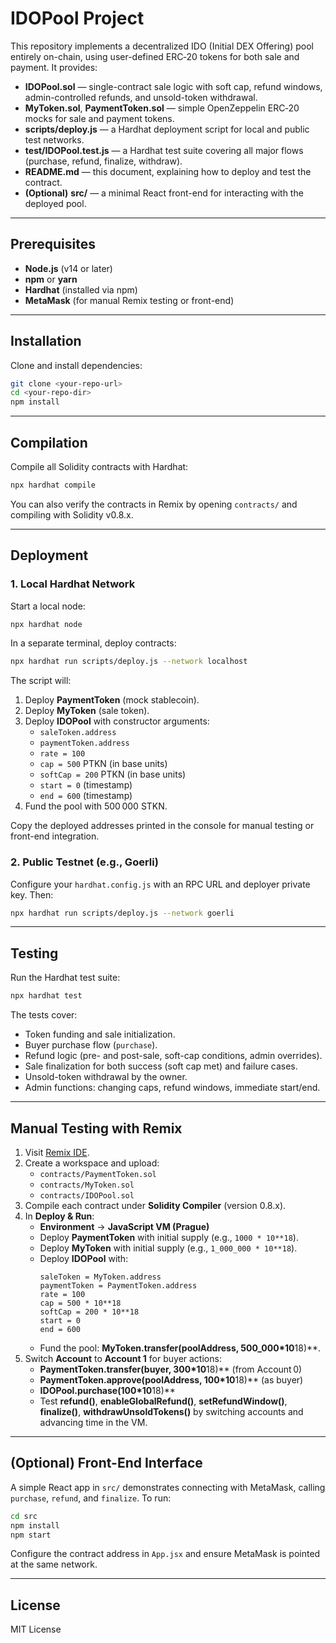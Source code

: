 # IDOPool Project

This repository implements a decentralized IDO (Initial DEX Offering) pool entirely on-chain, using user-defined ERC‑20 tokens for both sale and payment. It provides:

- **IDOPool.sol** — single-contract sale logic with soft cap, refund windows, admin-controlled refunds, and unsold-token withdrawal.
- **MyToken.sol**, **PaymentToken.sol** — simple OpenZeppelin ERC‑20 mocks for sale and payment tokens.
- **scripts/deploy.js** — a Hardhat deployment script for local and public test networks.
- **test/IDOPool.test.js** — a Hardhat test suite covering all major flows (purchase, refund, finalize, withdraw).
- **README.md** — this document, explaining how to deploy and test the contract.
- **(Optional)** **src/** — a minimal React front-end for interacting with the deployed pool.

---

## Prerequisites

- **Node.js** (v14 or later)
- **npm** or **yarn**
- **Hardhat** (installed via npm)
- **MetaMask** (for manual Remix testing or front-end)

---

## Installation

Clone and install dependencies:

```bash
git clone <your-repo-url>
cd <your-repo-dir>
npm install
```

---

## Compilation

Compile all Solidity contracts with Hardhat:

```bash
npx hardhat compile
```

You can also verify the contracts in Remix by opening `contracts/` and compiling with Solidity v0.8.x.

---

## Deployment

### 1. Local Hardhat Network

Start a local node:

```bash
npx hardhat node
```

In a separate terminal, deploy contracts:

```bash
npx hardhat run scripts/deploy.js --network localhost
```

The script will:

1. Deploy **PaymentToken** (mock stablecoin).
2. Deploy **MyToken** (sale token).
3. Deploy **IDOPool** with constructor arguments:
   - `saleToken.address`
   - `paymentToken.address`
   - `rate = 100`
   - `cap = 500` PTKN (in base units)
   - `softCap = 200` PTKN (in base units)
   - `start = 0` (timestamp)
   - `end = 600` (timestamp)
4. Fund the pool with 500 000 STKN.

Copy the deployed addresses printed in the console for manual testing or front-end integration.

### 2. Public Testnet (e.g., Goerli)

Configure your `hardhat.config.js` with an RPC URL and deployer private key. Then:

```bash
npx hardhat run scripts/deploy.js --network goerli
```

---

## Testing

Run the Hardhat test suite:

```bash
npx hardhat test
```

The tests cover:

- Token funding and sale initialization.
- Buyer purchase flow (`purchase`).
- Refund logic (pre- and post-sale, soft-cap conditions, admin overrides).
- Sale finalization for both success (soft cap met) and failure cases.
- Unsold-token withdrawal by the owner.
- Admin functions: changing caps, refund windows, immediate start/end.

---

## Manual Testing with Remix

1. Visit [Remix IDE](https://remix.ethereum.org).
2. Create a workspace and upload:
   - `contracts/PaymentToken.sol`
   - `contracts/MyToken.sol`
   - `contracts/IDOPool.sol`
3. Compile each contract under **Solidity Compiler** (version 0.8.x).
4. In **Deploy & Run**:
   - **Environment** → **JavaScript VM (Prague)**
   - Deploy **PaymentToken** with initial supply (e.g., `1000 * 10**18`).
   - Deploy **MyToken** with initial supply (e.g., `1_000_000 * 10**18`).
   - Deploy **IDOPool** with:
     ```text
     saleToken = MyToken.address
     paymentToken = PaymentToken.address
     rate = 100
     cap = 500 * 10**18
     softCap = 200 * 10**18
     start = 0
     end = 600
     ``` 
   - Fund the pool: **MyToken.transfer(poolAddress, 500_000*10**18)**.
5. Switch **Account** to **Account 1** for buyer actions:
   - **PaymentToken.transfer(buyer, 300*10**18)** (from Account 0)
   - **PaymentToken.approve(poolAddress, 100*10**18)** (as buyer)
   - **IDOPool.purchase(100*10**18)**
   - Test **refund()**, **enableGlobalRefund()**, **setRefundWindow()**, **finalize()**, **withdrawUnsoldTokens()** by switching accounts and advancing time in the VM.

---

## (Optional) Front-End Interface

A simple React app in `src/` demonstrates connecting with MetaMask, calling `purchase`, `refund`, and `finalize`. To run:

```bash
cd src
npm install
npm start
```

Configure the contract address in `App.jsx` and ensure MetaMask is pointed at the same network.

---

## License

MIT License